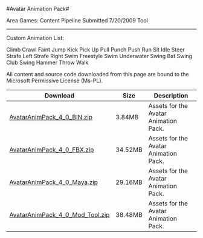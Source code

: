 #Avatar Animation Pack#

Area
Games: Content Pipeline
Submitted
7/20/2009
Tool

---

Custom Animation List:

Climb
Crawl
Faint
Jump
Kick
Pick Up
Pull
Punch
Push
Run
Sit Idle
Steer
Strafe Left
Strafe Right
Swim Freestyle
Swim Underwater
Swing Bat
Swing Club
Swing Hammer
Throw
Walk



All content and source code downloaded from this page are bound to the Microsoft Permissive License (Ms-PL).


Download | Size | Description 
---|---|---|
[AvatarAnimPack_4_0_BIN.zip](https://github.com/kniEngine/XNAGameStudio/blob/master/Samples/AvatarAnimPack_4_0_BIN.zip?raw=true) | 3.84MB | Assets for the Avatar Animation Pack.
[AvatarAnimPack_4_0_FBX.zip](https://github.com/kniEngine/XNAGameStudio/blob/master/Samples/AvatarAnimPack_4_0_FBX.zip?raw=true) | 34.52MB | Assets for the Avatar Animation Pack.
[AvatarAnimPack_4_0_Maya.zip](https://github.com/kniEngine/XNAGameStudio/blob/master/Samples/AvatarAnimPack_4_0_Maya.zip?raw=true) | 29.16MB | Assets for the Avatar Animation Pack.
[AvatarAnimPack_4_0_Mod_Tool.zip](https://github.com/kniEngine/XNAGameStudio/blob/master/Samples/AvatarAnimPack_4_0_Mod_Tool.zip?raw=true) | 38.48MB | Assets for the Avatar Animation Pack. 